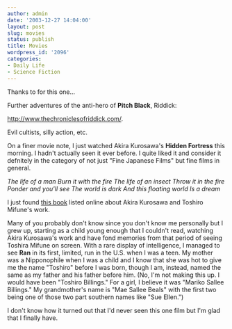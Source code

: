 ```yaml
---
author: admin
date: '2003-12-27 14:04:00'
layout: post
slug: movies
status: publish
title: Movies
wordpress_id: '2096'
categories:
- Daily Life
- Science Fiction
---
```

Thanks to <lj user="nemo49"> for this one...</lj>

Further adventures of the anti-hero of <strong>Pitch Black</strong>, Riddick:

<a href="http://www.thechroniclesofriddick.com/">http://www.thechroniclesofriddick.com/</a>.

Evil cultists, silly action, etc.

On a finer movie note, I just watched Akira Kurosawa's <strong>Hidden Fortress</strong> this morning. I hadn't actually seen it ever before. I quite liked it and consider it defnitely in the category of not just "Fine Japanese Films" but fine films in general.

<em>The life of a man
Burn it with the fire
The life of an insect
Throw it in the fire
Ponder and you'll see
The world is dark
And this floating world
Is a dream</em>

I just found <a href="http://www.amazon.com/exec/obidos/ASIN/0571199828/">this book</a> listed online about Akira Kurosawa and Toshiro Mifune's work.

Many of you probably don't know since you don't know me personally but I grew up, starting as a child young enough that I couldn't read, watching Akira Kurosawa's work and have fond memories from that period of seeing Toshira Mifune on screen. With a rare display of intelligence, I managed to see <strong>Ran</strong> in its first, limited, run in the U.S. when I was a teen. My mother was a Nipponophile when I was a child and I know that she was hot to give me the name "Toshiro" before I was born, though I am, instead, named the same as my father and his father before him. (No, I'm not making this up. I would have been "Toshiro Billings." For a girl, I believe it was "Mariko Sallee Billings." My grandmother's name is "Mae Sallee Beals" with the first two being one of those two part southern names like "Sue Ellen.")

I don't know how it turned out that I'd never seen this one film but I'm glad that I finally have.
